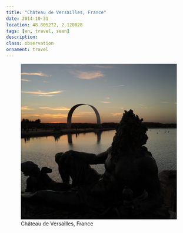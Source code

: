 ```yaml
---
title: "Château de Versailles, France"
date: 2014-10-31
location: 48.805272, 2.120028
tags: [en, travel, seen]
description: 
class: observation
ornament: travel
---
```


<figure>
  <img src="/assets/img/2014-10-31-ch-teau-de-versailles-france.jpeg" alt="Château de Versailles, France">
  <figcaption>Château de Versailles, France</figcaption>
</figure>
